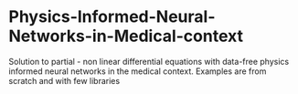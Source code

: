 # Physics-Informed-Neural-Networks-in-Medical-context
Solution to partial - non linear differential equations with data-free physics informed neural networks in the medical context. Examples are from scratch and with few libraries
